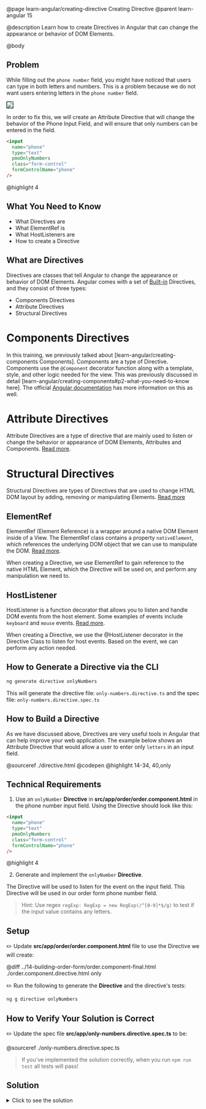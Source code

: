 @page learn-angular/creating-directive Creating Directive
@parent learn-angular 15

@description Learn how to create Directives in Angular that can change the appearance or behavior of DOM Elements.

@body

## Problem

While filling out the `phone number` field, you might have noticed that users can type in both letters and numbers. This is a problem because we do not want users entering letters in the `phone number` field.

<img src="../static/img/angular/15-directives/order-form-thumbnails.png"
style="border: solid 1px black; max-width: 420px;"/>

In order to fix this, we will create an Attribute Directive that will change the behavior of the Phone Input Field, and will ensure that only numbers can be entered in the field.

```html
<input
  name="phone"
  type="text"
  pmoOnlyNumbers
  class="form-control"
  formControlName="phone"
/>
```

@highlight 4

## What You Need to Know

- What Directives are
- What ElementRef is
- What HostListeners are
- How to create a Directive

## What are Directives

Directives are classes that tell Angular to change the appearance or behavior of DOM Elements. Angular comes with a set of <a href="https://angular.io/guide/built-in-directives"  >Built-in</a> Directives,
and they consist of three types:

- Components Directives
- Attribute Directives
- Structural Directives

# Components Directives

In this training, we previously talked about [learn-angular/creating-components Components].
Components are a type of Directive. Components use the `@Component` decorator function along with a template, style, and other logic needed for the view.
This was previously discussed in detail [learn-angular/creating-components#p2-what-you-need-to-know here]. The official <a href="https://angular.io/guide/built-in-directives#:~:text=Components%E2%80%94-,directives,-with%20a%20template" >Angular documentation</a> has more information on this as well.

# Attribute Directives

Attribute Directives are a type of directive that are mainly used to listen or change the behavior or appearance of DOM Elements,
Attributes and Components.
<a href="https://angular.io/guide/attribute-directives" >Read more</a>.

# Structural Directives

Structural Directives are types of Directives that are used to change HTML DOM layout by adding, removing or manipulating Elements.
<a href="https://angular.io/guide/structural-directives"  >Read more</a>

## ElementRef

ElementRef (Element Reference) is a wrapper around a native DOM Element inside of a View.
The ElementRef class contains a property `nativeElement`, which references the underlying DOM object that we can use to manipulate the DOM.
<a href="https://angular.io/api/core/ElementRef">Read more</a>.

When creating a Directive, we use ElementRef to gain reference to the native HTML Element, which the Directive will be used on, and perform any manipulation we need to.

## HostListener

HostListener is a function decorator that allows you to listen and handle DOM events from the host element.
Some examples of events include `keyboard` and `mouse` events.
<a href="https://angular.io/api/core/HostListener">Read more</a>.

When creating a Directive, we use the @HostListener decorator in the Directive Class to listen for host events. Based on the event, we can perform any action needed.

## How to Generate a Directive via the CLI

```bash
ng generate directive onlyNumbers
```

This will generate the directive file: `only-numbers.directive.ts` and the spec file: `only-numbers.directive.spec.ts`

## How to Build a Directive

As we have discussed above, Directives are very useful tools in Angular that can help improve your web application. The example below shows an Attribute Directive that would allow a user to enter only `letters` in an input field.

@sourceref ./directive.html
@codepen
@highlight 14-34, 40,only

## Technical Requirements

1. Use an `onlyNumber` **Directive** in **src/app/order/order.component.html** in the phone number input field. Using the Directive should look like this:

```html
<input
  name="phone"
  type="text"
  pmoOnlyNumbers
  class="form-control"
  formControlName="phone"
/>
```

@highlight 4

2. Generate and implement the `onlyNumber` **Directive**.

The Directive will be used to listen for the event on the input field. This Directive will be used in our order form phone number field.

> Hint: Use regex `regExp: RegExp = new RegExp(/^[0-9]*$/g)` to test if the input value contains any letters.

## Setup

✏️ Update **src/app/order/order.component.html** file to use the Directive we will create:

@diff ../14-building-order-form/order.component-final.html ./order.component.directive.html only

✏️ Run the following to generate the **Directive** and the directive's tests:

```bash
ng g directive onlyNumbers
```

## How to Verify Your Solution is Correct

✏️ Update the spec file **src/app/only-numbers.directive.spec.ts** to be:

@sourceref ./only-numbers.directive.spec.ts

> If you've implemented the solution correctly, when you run `npm run test` all tests will pass!

## Solution

<details>
<summary>Click to see the solution</summary>
✏️ Update **src/app/only-numbers.directive.ts** to:

@sourceref ./only-numbers.directive.ts

</details>
